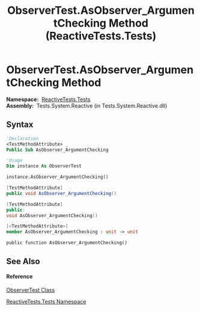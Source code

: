 ﻿---
title: ObserverTest.AsObserver_ArgumentChecking Method  (ReactiveTests.Tests)
TOCTitle: AsObserver_ArgumentChecking Method
ms:assetid: M:ReactiveTests.Tests.ObserverTest.AsObserver_ArgumentChecking
ms:mtpsurl: https://msdn.microsoft.com/en-us/library/reactivetests.tests.observertest.asobserver_argumentchecking(v=VS.103)
ms:contentKeyID: 36620782
ms.date: 06/28/2011
mtps_version: v=VS.103
f1_keywords:
- ReactiveTests.Tests.ObserverTest.AsObserver_ArgumentChecking
dev_langs:
- CSharp
- JScript
- VB
- FSharp
- c++
---

# ObserverTest.AsObserver\_ArgumentChecking Method

**Namespace:**  [ReactiveTests.Tests](hh289046\(v=vs.103\).md)  
**Assembly:**  Tests.System.Reactive (in Tests.System.Reactive.dll)

## Syntax

``` vb
'Declaration
<TestMethodAttribute> _
Public Sub AsObserver_ArgumentChecking
```

``` vb
'Usage
Dim instance As ObserverTest

instance.AsObserver_ArgumentChecking()
```

``` csharp
[TestMethodAttribute]
public void AsObserver_ArgumentChecking()
```

``` c++
[TestMethodAttribute]
public:
void AsObserver_ArgumentChecking()
```

``` fsharp
[<TestMethodAttribute>]
member AsObserver_ArgumentChecking : unit -> unit 
```

``` jscript
public function AsObserver_ArgumentChecking()
```

## See Also

#### Reference

[ObserverTest Class](hh289097\(v=vs.103\).md)

[ReactiveTests.Tests Namespace](hh289046\(v=vs.103\).md)

